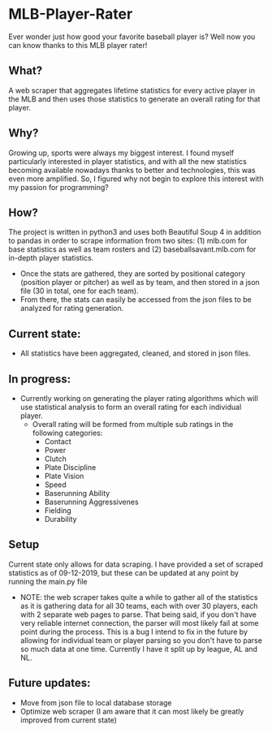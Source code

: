 # MLB-Player-Rater
Ever wonder just how good your favorite baseball player is? Well now you can know thanks to this MLB player rater!

## What?
A web scraper that aggregates lifetime statistics for every active player in the MLB and then uses those statistics to generate an overall rating for that player.

## Why?
Growing up, sports were always my biggest interest. I found myself particularly interested in player statistics, and with all the new statistics becoming available nowadays thanks to better and technologies, this was even more amplified. So, I figured why not begin to explore this interest with my passion for programming?

## How?
The project is written in python3 and uses both Beautiful Soup 4 in addition to pandas in order to scrape information from two sites: (1) mlb.com for base statistics as well as team rosters and (2) baseballsavant.mlb.com for in-depth player statistics. 
  - Once the stats are gathered, they are sorted by positional category (position player or pitcher) as well as by team, and then stored in a json file (30 in total, one for each team).
  - From there, the stats can easily be accessed from the json files to be analyzed for rating generation.

## Current state:
- All statistics have been aggregated, cleaned, and stored in json files.

## In progress:
- Currently working on generating the player rating algorithms which will use statistical analysis to form an overall rating for each individual player. 
  - Overall rating will be formed from multiple sub ratings in the following categories:
    - Contact
    - Power
    - Clutch
    - Plate Discipline
    - Plate Vision
    - Speed
    - Baserunning Ability
    - Baserunning Aggressivenes
    - Fielding
    - Durability

## Setup
Current state only allows for data scraping. I have provided a set of scraped statistics as of 09-12-2019, but these can be updated at any point by running the main.py file
  - NOTE: the web scraper takes quite a while to gather all of the statistics as it is gathering data for all 30 teams, each with over 30 players, each with 2 separate web pages to parse. That being said, if you don't have very reliable internet connection, the parser will most likely fail at some point during the process. This is a bug I intend to fix in the future by allowing for individual team or player parsing so you don't have to parse so much data at one time. Currently I have it split up by league, AL and NL. 
    
## Future updates:
- Move from json file to local database storage
- Optimize web scraper (I am aware that it can most likely be greatly improved from current state)
